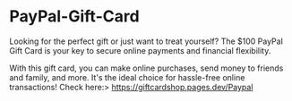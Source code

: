 # PayPal-Gift-Card
Looking for the perfect gift or just want to treat yourself? The $100 PayPal Gift Card is your key to secure online payments and financial flexibility.

With this gift card, you can make online purchases, send money to friends and family, and more. It's the ideal choice for hassle-free online transactions! 
Check here:> https://giftcardshop.pages.dev/Paypal
